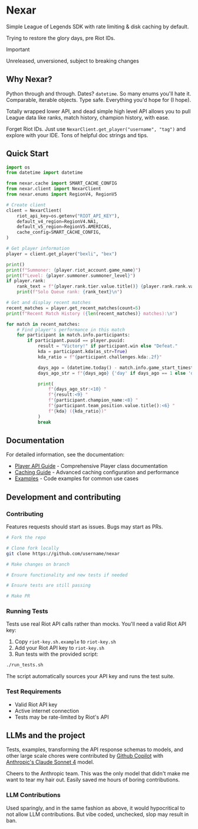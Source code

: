 # Nexar

Simple League of Legends SDK with rate limiting & disk caching by default.

Trying to restore the glory days, pre Riot IDs.

> [!Important]
> Unreleased, unversioned, subject to breaking changes

## Why Nexar?

Python through and through. Dates? `datetime`. So many enums you'll hate it. Comparable, iterable objects. Type safe. Everything you'd hope for (I hope).

Totally wrapped lower API, and dead simple high level API allows you to pull League data like ranks, match history, champion history, with ease.

Forget Riot IDs. Just use `NexarClient.get_player("username", "tag")` and explore with your IDE. Tons of helpful doc strings and tips. 

## Quick Start

```python
import os
from datetime import datetime

from nexar.cache import SMART_CACHE_CONFIG
from nexar.client import NexarClient
from nexar.enums import RegionV4, RegionV5

# Create client
client = NexarClient(
    riot_api_key=os.getenv("RIOT_API_KEY"),
    default_v4_region=RegionV4.NA1,
    default_v5_region=RegionV5.AMERICAS,
    cache_config=SMART_CACHE_CONFIG,
)

# Get player information
player = client.get_player("bexli", "bex")

print()
print(f"Summoner: {player.riot_account.game_name}")
print(f"Level: {player.summoner.summoner_level}")
if player.rank:
    rank_text = f"{player.rank.tier.value.title()} {player.rank.rank.value}"
    print(f"Solo Queue rank: {rank_text}\n")

# Get and display recent matches
recent_matches = player.get_recent_matches(count=5)
print(f"Recent Match History ({len(recent_matches)} matches):\n")

for match in recent_matches:
    # Find player's performance in this match
    for participant in match.info.participants:
        if participant.puuid == player.puuid:
            result = "Victory!" if participant.win else "Defeat."
            kda = participant.kda(as_str=True)
            kda_ratio = f"{participant.challenges.kda:.2f}"

            days_ago = (datetime.today() - match.info.game_start_timestamp).days
            days_ago_str = f"{days_ago} {'day' if days_ago == 1 else 'days'} ago"

            print(
                f"{days_ago_str:<10} "
                f"{result:<9} "
                f"{participant.champion_name:<8} "
                f"{participant.team_position.value.title():<6} "
                f"{kda} ({kda_ratio})"
            )
            break

```

## Documentation

For detailed information, see the documentation:

- [Player API Guide](docs/player-api.md) - Comprehensive Player class documentation
- [Caching Guide](docs/caching.md) - Advanced caching configuration and performance
- [Examples](examples/) - Code examples for common use cases

## Development and contributing

### Contributing

Features requests should start as issues. Bugs may start as PRs.

```sh
# Fork the repo

# Clone fork locally
git clone https://github.com/username/nexar

# Make changes on branch

# Ensure functionality and new tests if needed

# Ensure tests are still passing

# Make PR
```

### Running Tests

Tests use real Riot API calls rather than mocks. You'll need a valid Riot API key:

1. Copy `riot-key.sh.example` to `riot-key.sh`
2. Add your Riot API key to `riot-key.sh`
3. Run tests with the provided script:

```bash
./run_tests.sh
```

The script automatically sources your API key and runs the test suite.

### Test Requirements

- Valid Riot API key
- Active internet connection
- Tests may be rate-limited by Riot's API

## LLMs and the project

Tests, examples, transforming the API response schemas to models, and other large scale chores were contributed by [Github Copilot](https://docs.github.com/en/copilot/how-tos/completions/getting-code-suggestions-in-your-ide-with-github-copilot) with [Anthropic's Claude Sonnet 4]([https://](https://www.anthropic.com/claude/sonnet)) model.

Cheers to the Anthropic team. This was the only model that didn't make me want to tear my hair out. Easily saved me hours of boring contributions.

### LLM Contributions

Used sparingly, and in the same fashion as above, it would hypocritical to not allow LLM contributions. But vibe coded, unchecked, slop may result in ban.
